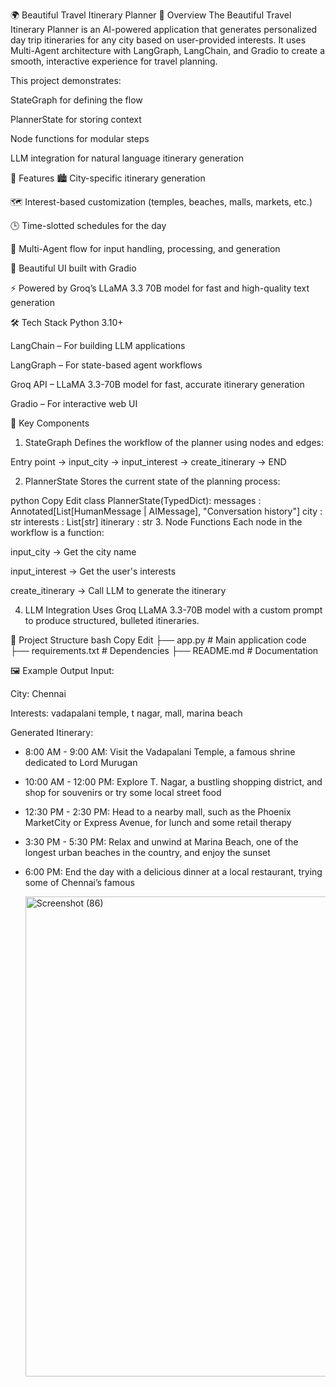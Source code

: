 🌍 Beautiful Travel Itinerary Planner
📌 Overview
The Beautiful Travel Itinerary Planner is an AI-powered application that generates personalized day trip itineraries for any city based on user-provided interests.
It uses Multi-Agent architecture with LangGraph, LangChain, and Gradio to create a smooth, interactive experience for travel planning.

This project demonstrates:

StateGraph for defining the flow

PlannerState for storing context

Node functions for modular steps

LLM integration for natural language itinerary generation

🚀 Features
🏙 City-specific itinerary generation

🗺 Interest-based customization (temples, beaches, malls, markets, etc.)

🕒 Time-slotted schedules for the day

🔄 Multi-Agent flow for input handling, processing, and generation

🎨 Beautiful UI built with Gradio

⚡ Powered by Groq’s LLaMA 3.3 70B model for fast and high-quality text generation

🛠 Tech Stack
Python 3.10+

LangChain – For building LLM applications

LangGraph – For state-based agent workflows

Groq API – LLaMA 3.3-70B model for fast, accurate itinerary generation

Gradio – For interactive web UI

🧩 Key Components
1. StateGraph
Defines the workflow of the planner using nodes and edges:

Entry point → input_city → input_interest → create_itinerary → END

2. PlannerState
Stores the current state of the planning process:

python
Copy
Edit
class PlannerState(TypedDict):
  messages : Annotated[List[HumanMessage | AIMessage], "Conversation history"]
  city : str
  interests : List[str]
  itinerary : str
3. Node Functions
Each node in the workflow is a function:

input_city → Get the city name

input_interest → Get the user's interests

create_itinerary → Call LLM to generate the itinerary

4. LLM Integration
Uses Groq LLaMA 3.3-70B model with a custom prompt to produce structured, bulleted itineraries.

📂 Project Structure
bash
Copy
Edit
├── app.py                # Main application code
├── requirements.txt      # Dependencies
├── README.md             # Documentation

🖼 Example Output
Input:

City: Chennai

Interests: vadapalani temple, t nagar, mall, marina beach

Generated Itinerary:
* 8:00 AM - 9:00 AM: Visit the Vadapalani Temple, a famous shrine dedicated to Lord Murugan  
* 10:00 AM - 12:00 PM: Explore T. Nagar, a bustling shopping district, and shop for souvenirs or try some local street food  
* 12:30 PM - 2:30 PM: Head to a nearby mall, such as the Phoenix MarketCity or Express Avenue, for lunch and some retail therapy  
* 3:30 PM - 5:30 PM: Relax and unwind at Marina Beach, one of the longest urban beaches in the country, and enjoy the sunset  
* 6:00 PM: End the day with a delicious dinner at a local restaurant, trying some of Chennai’s famous

  <img width="1366" height="768" alt="Screenshot (86)" src="https://github.com/user-attachments/assets/a7df73f2-6e6c-4422-9f1f-d133bb4d8bfa" />


